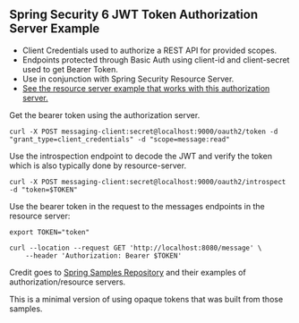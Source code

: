## Spring Security 6 JWT Token Authorization Server Example

* Client Credentials used to authorize a REST API for provided scopes.
* Endpoints protected through Basic Auth using client-id and client-secret used to get Bearer Token.
* Use in conjunction with Spring Security Resource Server.
* [See the resource server example that works with this authorization server.](https://github.com/sreeise/opaque-token-resource-server)

Get the bearer token using the authorization server.


    curl -X POST messaging-client:secret@localhost:9000/oauth2/token -d "grant_type=client_credentials" -d "scope=message:read"


Use the introspection endpoint to decode the JWT and verify the token which is also typically done by resource-server.

    curl -X POST messaging-client:secret@localhost:9000/oauth2/introspect -d "token=$TOKEN"


Use the bearer token in the request to the messages endpoints in the resource server:

    export TOKEN="token"

    curl --location --request GET 'http://localhost:8080/message' \
        --header 'Authorization: Bearer $TOKEN'


Credit goes to [Spring Samples Repository](https://github.com/spring-projects/spring-security-samples/tree/main/servlet/spring-boot/java/oauth2/authorization-server) 
and their examples of authorization/resource servers.

This is a minimal version of using opaque tokens that was built from those samples.
